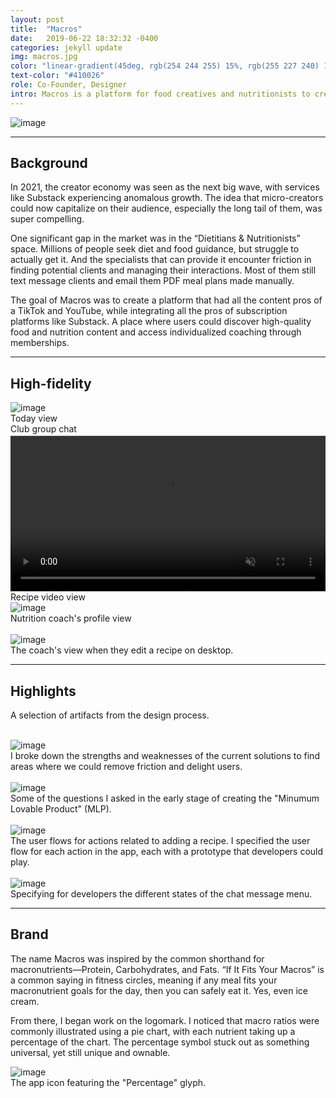 ```yaml
---
layout: post
title:  "Macros"
date:   2019-06-22 18:32:32 -0400
categories: jekyll update
img: macros.jpg
color: "linear-gradient(45deg, rgb(254 244 255) 15%, rgb(255 227 240) 100%)"
text-color: "#410026"
role: Co-Founder, Designer
intro: Macros is a platform for food creatives and nutritionists to create content and manage their clients, all in one place. As the design co-founder, I led the end-to-end design and also managed the product vision.
---
```


<div class="large-section">
  <img src="/img/macros-header.jpg" alt="image" />
</div>


<hr>

## Background

In 2021, the creator economy was seen as the next big wave, with services like Substack experiencing anomalous growth. The idea that micro-creators could now capitalize on their audience, especially the long tail of them, was super compelling.

One significant gap in the market was in the “Dietitians & Nutritionists” space. Millions of people seek diet and food guidance, but struggle to actually get it. And the specialists that can provide it encounter friction in finding potential clients and managing their interactions. Most of them still text message clients and email them PDF meal plans made manually.

The goal of Macros was to create a platform that had all the content pros of a TikTok and YouTube, while integrating all the pros of subscription platforms like Substack. A place where users could discover high-quality food and nutrition content and access individualized coaching through memberships.

<hr>

## High-fidelity

<div class="row large-section">
  <div class="col-sm-6">
    <div class="col-with-margin">
      <img src="/img/home-view.png" alt="image" />
      <div class="caption-centered">Today view</div>
    </div>
  </div>
  <div class="col-sm-6">
    <div class="col-with-margin">
      <img src="/img/club-chat-view.png" alt="">
      <div class="caption-centered">Club group chat</div>
    </div>
  </div>
  <div class="col-sm-6">
    <div class="col-with-margin">
      <video autoplay loop muted playsinline width="100%" oncontextmenu="return false;" style="clip-path: inset(2.5px 0 1px 0); vertical-align: middle;" class="video-background">
        <source src="/img/recipe-play.mov" type="video/mp4">
    </video>
    <div class="caption-centered">Recipe video view</div>
    </div>
  </div>
  <div class="col-sm-6">
    <div class="col-with-margin">
      <img src="/img/profile-view.png" alt="image" />
      <div class="caption-centered">Nutrition coach's profile view</div>
    </div>
  </div>
</div>

<br>

<div class="large-section">
  <img src="/img/macros_edit_recipe.png" alt="image" />
</div>

<div class="caption">The coach's view when they edit a recipe on desktop.</div>

<hr>

## Highlights

<p>A selection of artifacts from the design process.</p>

<br>

<img src="/img/swot.png" alt="image" />
<div class="caption">I broke down the strengths and weaknesses of the current solutions to find areas where we could remove friction and delight users.</div>

<br>

<div class="large-section">
<img src="/img/project-pantry-notes.jpg" alt="image" />
</div>
<div class="caption">Some of the questions I asked in the early stage of creating the "Minumum Lovable Product" (MLP).</div>

<br>

<div class="large-section">
<img src="/img/flows-states.png" alt="image" />
</div>
<div class="caption">The user flows for actions related to adding a recipe. I specified the user flow for each action in the app, each with a prototype that developers could play.</div>

<br>

<div class="large-section">
  <img src="/img/chat-menu-states.jpg" alt="image" />
</div>

<div class="caption">Specifying for developers the different states of the chat message menu.</div>

<hr>

## Brand

The name Macros was inspired by the common shorthand for macronutrients—Protein, Carbohydrates, and Fats. “If It Fits Your Macros” is a common saying in fitness circles, meaning if any meal fits your macronutrient goals for the day, then you can safely eat it. Yes, even ice cream.

From there, I began work on the logomark. I noticed that macro ratios were commonly illustrated using a pie chart, with each nutrient taking up a percentage of the chart. The percentage symbol stuck out as something universal, yet still unique and ownable.

<div class="large-section">
  <img src="/img/macros-app-icon.jpg" alt="image" />
</div>

<div class="caption">The app icon featuring the "Percentage" glyph.</div>


